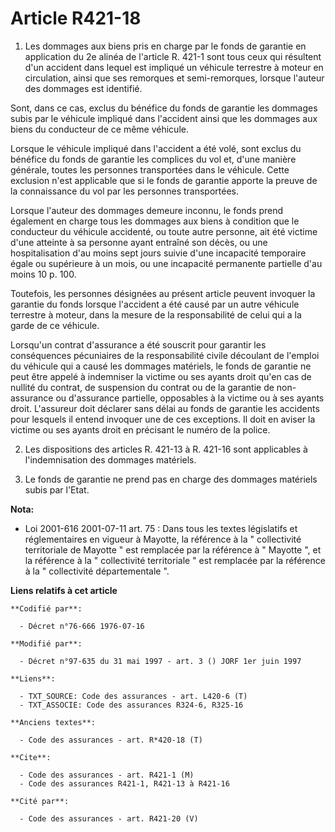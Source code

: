 # Article R421-18

1. Les dommages aux biens pris en charge par le fonds de garantie en application du 2e alinéa de l'article R. 421-1 sont tous
ceux qui résultent d'un accident dans lequel est impliqué un véhicule terrestre à moteur en circulation, ainsi que ses
remorques et semi-remorques, lorsque l'auteur des dommages est identifié.

Sont, dans ce cas, exclus du bénéfice du fonds de garantie les dommages subis par le véhicule impliqué dans l'accident ainsi
que les dommages aux biens du conducteur de ce même véhicule.

Lorsque le véhicule impliqué dans l'accident a été volé, sont exclus du bénéfice du fonds de garantie les complices du vol
et, d'une manière générale, toutes les personnes transportées dans le véhicule. Cette exclusion n'est applicable que si le
fonds de garantie apporte la preuve de la connaissance du vol par les personnes transportées.

Lorsque l'auteur des dommages demeure inconnu, le fonds prend également en charge tous les dommages aux biens à condition que
le conducteur du véhicule accidenté, ou toute autre personne, ait été victime d'une atteinte à sa personne ayant entraîné son
décès, ou une hospitalisation d'au moins sept jours suivie d'une incapacité temporaire égale ou supérieure à un mois, ou une
incapacité permanente partielle d'au moins 10 p. 100.

Toutefois, les personnes désignées au présent article peuvent invoquer la garantie du fonds lorsque l'accident a été causé
par un autre véhicule terrestre à moteur, dans la mesure de la responsabilité de celui qui a la garde de ce véhicule.

Lorsqu'un contrat d'assurance a été souscrit pour garantir les conséquences pécuniaires de la responsabilité civile découlant
de l'emploi du véhicule qui a causé les dommages matériels, le fonds de garantie ne peut être appelé à indemniser la victime
ou ses ayants droit qu'en cas de nullité du contrat, de suspension du contrat ou de la garantie de non-assurance ou
d'assurance partielle, opposables à la victime ou à ses ayants droit. L'assureur doit déclarer sans délai au fonds de
garantie les accidents pour lesquels il entend invoquer une de ces exceptions. Il doit en aviser la victime ou ses ayants
droit en précisant le numéro de la police.

2. Les dispositions des articles R. 421-13 à R. 421-16 sont applicables à l'indemnisation des dommages matériels.

3. Le fonds de garantie ne prend pas en charge des dommages matériels subis par l'Etat.

**Nota:**

- Loi 2001-616 2001-07-11 art. 75 : Dans tous les textes législatifs et réglementaires en vigueur à Mayotte, la référence à
la " collectivité territoriale de Mayotte " est remplacée par la référence à " Mayotte ", et la référence à la " collectivité
territoriale " est remplacée par la référence à la " collectivité départementale ".

**Liens relatifs à cet article**

	**Codifié par**:

	  - Décret n°76-666 1976-07-16

	**Modifié par**:

	  - Décret n°97-635 du 31 mai 1997 - art. 3 () JORF 1er juin 1997

	**Liens**:

	  - TXT_SOURCE: Code des assurances - art. L420-6 (T)
	  - TXT_ASSOCIE: Code des assurances R324-6, R325-16

	**Anciens textes**:

	  - Code des assurances - art. R*420-18 (T)

	**Cite**:

	  - Code des assurances - art. R421-1 (M)
	  - Code des assurances R421-1, R421-13 à R421-16

	**Cité par**:

	  - Code des assurances - art. R421-20 (V)
